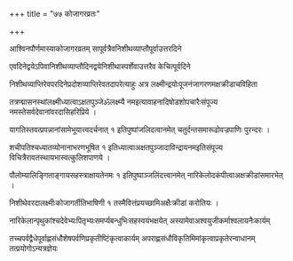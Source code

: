 +++
title = "७७ कोजागरव्रतः"

+++

आश्विनपौर्णमास्याकोजागरव्रतम् सापूर्वत्रैवनिशीथव्याप्तौपूर्वाउत्तरदिने

एवदिनेद्वयेऽपिवानिशीथव्याप्तौदिनद्वयेनिशीथास्पर्शेवाउत्तरैव केचित्पूर्वदिने

निशीथव्याप्तिरेवपरदिनेप्रदोशव्याप्तिरेवतदापरेत्याहुः अत्र लक्ष्मीन्द्रयोःपूजनंजागरणमक्षक्रीडाचविहिता

तत्रप्द्मासनस्थांलक्ष्मीध्यात्वाऽक्षतपुञ्जेॐलक्ष्म्यै नमइत्यावाहनादिषोडशोपचारैःसंपूज्य नमस्तेसर्वदेवानांवरदासिहरिप्रिये ।

यागतिस्तवत्प्रपन्नानांसामेभूयात्त्वदर्चनात् १ इतिपुष्पांजलिदत्वानमेत् चतुर्दन्तसमारूढोवज्रपाणिः पुरन्दरः ।

शचीपतिश्चध्यातव्योनानाभरणभूषित १ इतिध्यात्वाअक्षतपुञ्जादाविन्द्रायनमइतिसंपूज्य विचित्रैरावतस्थायभास्वत्कुलिशपाणये ।

पौलोम्यालिङ्गिताङ्गायसहस्त्राक्षायतेनमः १ इतिपुष्पाञ्जलिंदत्त्वानमेत् नारिकेलोदकंपीत्वाअक्षक्रीडांसमारभेत् ।

निशीथेवरदालक्ष्मीःकोजागर्तीतिभाषिणी १ तस्मैवित्तंप्रयच्छामिअक्षैःक्रीडां करोतियः ।

नारिकेलान्पृथुकांश्चदेवेभ्यःपितृभ्यःसमर्प्यबन्धुभिःसहस्वयंभक्षयेत् अस्यामेवाअश्वयुजीकर्माश्वलायनैःकार्यम्

तच्चपर्वद्वैधेपूर्वाह्णसंधौशेषपर्वणिप्रकृतीष्टिंकृत्वाकार्यम् अपराह्णसंधौविकृतिमिमांकृत्वाप्रकृतेरन्वाधानम् तत्प्रयोगोऽन्यत्रज्ञेयः
